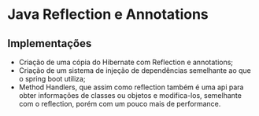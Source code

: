 # Java Reflection e Annotations

## Implementações
* Criação de uma cópia do Hibernate com Reflection e annotations;
* Criação de um sistema de injeção de dependências semelhante ao que o spring boot utiliza;
* Method Handlers, que assim como reflection também é uma api
para obter informações de classes ou objetos e modifica-los, semelhante com o reflection, porém
com um pouco mais de performance.